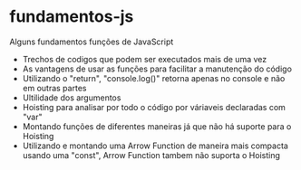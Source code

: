 # fundamentos-js
Alguns fundamentos funções de JavaScript
<ul>
  <li>Trechos de codigos que podem ser executados mais de uma vez</li>
  <li>As vantagens de usar as funções para facilitar a manutenção do código</li>
  <li>Utilizando o "return", "console.log()" retorna apenas no console e não em outras partes</li>
  <li>Ultilidade dos argumentos</li>
  <li>Hoisting para analisar por todo o código por váriaveis declaradas com "var"</li>
  <li>Montando funções de diferentes maneiras já que não há suporte para o Hoisting</li>
  <li>Utilizando e montando uma Arrow Function de maneira mais compacta usando uma "const", Arrow Function tambem não suporta o Hoisting</li>
</ul>
